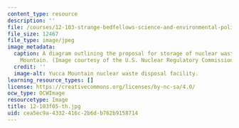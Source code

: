 ```yaml
---
content_type: resource
description: ''
file: /courses/12-103-strange-bedfellows-science-and-environmental-policy-fall-2005/cea5ec9a4332416c2b6db762b9158714_12-103f05-th.jpg
file_size: 12467
file_type: image/jpeg
image_metadata:
  caption: A diagram outlining the proposal for storage of nuclear waste at Yucca
    Mountain. (Image courtesy of the U.S. Nuclear Regulatory Commission.)
  credit: ''
  image-alt: Yucca Mountain nuclear waste disposal facility.
learning_resource_types: []
license: https://creativecommons.org/licenses/by-nc-sa/4.0/
ocw_type: OCWImage
resourcetype: Image
title: 12-103f05-th.jpg
uid: cea5ec9a-4332-416c-2b6d-b762b9158714
---
```

